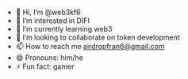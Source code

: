 - 👋 Hi, I’m @web3kf6
- 👀 I’m interested in DIFI
- 🌱 I’m currently learning web3
- 💞️ I’m looking to collaborate on token development
- 📫 How to reach me airdropfran6@gmail.com
- 😄 Pronouns: him/he
- ⚡ Fun fact: gamer 
<!---
web3kf6/web3kf6 is a ✨ special ✨ repository because its `README.md` (this file) appears on your GitHub profile.
You can click the Preview link to take a look at your changes.
--->
